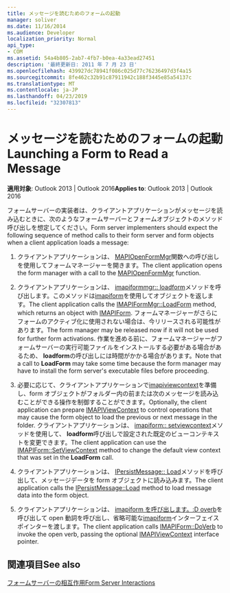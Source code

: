```yaml
---
title: メッセージを読むためのフォームの起動
manager: soliver
ms.date: 11/16/2014
ms.audience: Developer
localization_priority: Normal
api_type:
- COM
ms.assetid: 54a4b805-2ab7-4fb7-b0ea-4a33ead27451
description: '最終更新日: 2011 年 7 月 23 日'
ms.openlocfilehash: 439927dc78941f086c025d77c76236497d3f4a15
ms.sourcegitcommit: 8fe462c32b91c87911942c188f3445e85a54137c
ms.translationtype: MT
ms.contentlocale: ja-JP
ms.lasthandoff: 04/23/2019
ms.locfileid: "32307813"
---
```

# <a name="launching-a-form-to-read-a-message"></a><span data-ttu-id="11dd8-103">メッセージを読むためのフォームの起動</span><span class="sxs-lookup"><span data-stu-id="11dd8-103">Launching a Form to Read a Message</span></span>

  
  
<span data-ttu-id="11dd8-104">**適用対象**: Outlook 2013 | Outlook 2016</span><span class="sxs-lookup"><span data-stu-id="11dd8-104">**Applies to**: Outlook 2013 | Outlook 2016</span></span> 
  
<span data-ttu-id="11dd8-105">フォームサーバーの実装者は、クライアントアプリケーションがメッセージを読み込むときに、次のようなフォームサーバーとフォームオブジェクトのメソッド呼び出しを想定してください。</span><span class="sxs-lookup"><span data-stu-id="11dd8-105">Form server implementers should expect the following sequence of method calls to their form server and form objects when a client application loads a message:</span></span>
  
1. <span data-ttu-id="11dd8-106">クライアントアプリケーションは、 [MAPIOpenFormMgr](mapiopenformmgr.md)関数への呼び出しを使用してフォームマネージャーを開きます。</span><span class="sxs-lookup"><span data-stu-id="11dd8-106">The client application opens the form manager with a call to the [MAPIOpenFormMgr](mapiopenformmgr.md) function.</span></span> 
    
2. <span data-ttu-id="11dd8-107">クライアントアプリケーションは、 [imapiformmgr:: loadform](imapiformmgr-loadform.md)メソッドを呼び出します。このメソッドは[imapiform](imapiformiunknown.md)を使用してオブジェクトを返します。</span><span class="sxs-lookup"><span data-stu-id="11dd8-107">The client application calls the [IMAPIFormMgr::LoadForm](imapiformmgr-loadform.md) method, which returns an object with [IMAPIForm](imapiformiunknown.md).</span></span> <span data-ttu-id="11dd8-108">フォームマネージャーがさらにフォームのアクティブ化に使用されない場合は、今リリースされる可能性があります。</span><span class="sxs-lookup"><span data-stu-id="11dd8-108">The form manager may be released now if it will not be used for further form activations.</span></span> <span data-ttu-id="11dd8-109">作業を進める前に、フォームマネージャーがフォームサーバーの実行可能ファイルをインストールする必要がある場合があるため、 **loadform**の呼び出しには時間がかかる場合があります。</span><span class="sxs-lookup"><span data-stu-id="11dd8-109">Note that a call to **LoadForm** may take some time because the form manager may have to install the form server's executable files before proceeding.</span></span> 
    
3. <span data-ttu-id="11dd8-110">必要に応じて、クライアントアプリケーションで[imapiviewcontext](imapiviewcontextiunknown.md)を準備し、form オブジェクトがフォルダー内の前または次のメッセージを読み込むことができる操作を制御することができます。</span><span class="sxs-lookup"><span data-stu-id="11dd8-110">Optionally, the client application can prepare [IMAPIViewContext](imapiviewcontextiunknown.md) to control operations that may cause the form object to load the previous or next message in the folder.</span></span> <span data-ttu-id="11dd8-111">クライアントアプリケーションは、 [imapiform:: setviewcontext](imapiform-setviewcontext.md)メソッドを使用して、 **loadform**呼び出しで設定された既定のビューコンテキストを変更できます。</span><span class="sxs-lookup"><span data-stu-id="11dd8-111">The client application can use the [IMAPIForm::SetViewContext](imapiform-setviewcontext.md) method to change the default view context that was set in the **LoadForm** call.</span></span> 
    
4. <span data-ttu-id="11dd8-112">クライアントアプリケーションは、 [IPersistMessage:: Load](ipersistmessage-load.md)メソッドを呼び出して、メッセージデータを form オブジェクトに読み込みます。</span><span class="sxs-lookup"><span data-stu-id="11dd8-112">The client application calls the [IPersistMessage::Load](ipersistmessage-load.md) method to load message data into the form object.</span></span> 
    
5. <span data-ttu-id="11dd8-113">クライアントアプリケーションは、 [imapiform を呼び出します。:D overb](imapiform-doverb.md)を呼び出して open 動詞を呼び出し、省略可能な[imapiform](imapiviewcontextiunknown.md)インターフェイスポインターを渡します。</span><span class="sxs-lookup"><span data-stu-id="11dd8-113">The client application calls [IMAPIForm::DoVerb](imapiform-doverb.md) to invoke the open verb, passing the optional [IMAPIViewContext](imapiviewcontextiunknown.md) interface pointer.</span></span> 
    
## <a name="see-also"></a><span data-ttu-id="11dd8-114">関連項目</span><span class="sxs-lookup"><span data-stu-id="11dd8-114">See also</span></span>



[<span data-ttu-id="11dd8-115">フォームサーバーの相互作用</span><span class="sxs-lookup"><span data-stu-id="11dd8-115">Form Server Interactions</span></span>](form-server-interactions.md)

